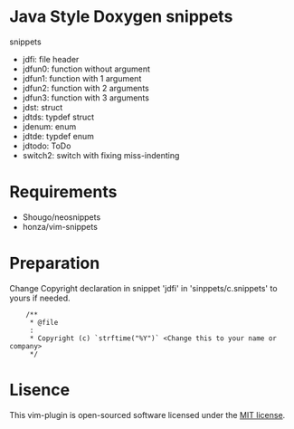 Java Style Doxygen snippets
===================
 snippets

 - jdfi: file header
 - jdfun0: function without argument
 - jdfun1: function with 1 argument
 - jdfun2: function with 2 arguments
 - jdfun3: function with 3 arguments
 - jdst: struct
 - jdtds: typdef struct
 - jdenum: enum
 - jdtde: typdef enum
 - jdtodo: ToDo
 - switch2: switch with fixing miss-indenting


Requirements
===================

- Shougo/neosnippets
- honza/vim-snippets

Preparation
===================

  Change Copyright declaration in snippet 'jdfi' in 'sinppets/c.snippets'
to yours if needed.

```
	/**
	 * @file   
     :
	 * Copyright (c) `strftime("%Y")` <Change this to your name or company>
	 */
```

Lisence
===================
This vim-plugin is open-sourced software licensed under the [MIT license](http://opensource.org/licenses/MIT).

